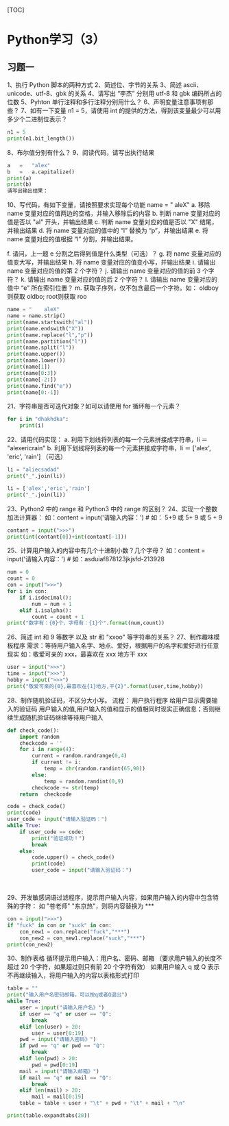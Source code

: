 [TOC]



# Python学习（3）

## 习题一

1、执行 Python 脚本的两种方式
2、简述位、字节的关系
3、简述 ascii、unicode、utf-8、gbk 的关系
4、请写出 “李杰” 分别用 utf-8 和 gbk 编码所占的位数
5、Pyhton 单行注释和多行注释分别用什么？
6、声明变量注意事项有那些？
7、如有一下变量 n1	=	5，请使用 int 的提供的方法，得到该变量最少可以用多少个二进制位表示？

```python
n1 = 5
print(n1.bit_length())
```

8、布尔值分别有什么？
9、阅读代码，请写出执行结果
				
```python
a	=	"alex"
b	=	a.capitalize()
print(a)
print(b)
请写出输出结果：
```
10、写代码，有如下变量，请按照要求实现每个功能
	    name	=	"	aleX"
a.	 移除 name 变量对应的值两边的空格，并输入移除后的内容
b.	 判断 name 变量对应的值是否以 "al"	 开头，并输出结果
c.	 判断 name 变量对应的值是否以 "X"	 结尾，并输出结果
d.	 将 name 变量对应的值中的 “l” 替换为 “p”，并输出结果
e.	 将 name 变量对应的值根据 “l” 分割，并输出结果。
		
f.	 请问，上一题 e	 分割之后得到值是什么类型（可选）？
g.	 将 name 变量对应的值变大写，并输出结果
h.	 将 name 变量对应的值变小写，并输出结果
i.	 请输出 name 变量对应的值的第 2 个字符？
j.	 请输出 name 变量对应的值的前 3 个字符？
k.	 请输出 name 变量对应的值的后 2 个字符？
l.	 请输出 name 变量对应的值中 “e” 所在索引位置？
m.	 获取子序列，仅不包含最后一个字符。如： oldboy	 则获取 oldbo;	root则获取 roo

```python
name = "    aleX"
name = name.strip()
print(name.startswith("al"))
print(name.endswith("X"))
print(name.replace("l","p"))
print(name.partition("l"))
print(name.split("l"))
print(name.upper())
print(name.lower())
print(name[1])
print(name[0:3])
print(name[-2:])
print(name.find("e"))
print(name[0:-1])
```



21、字符串是否可迭代对象？如可以请使用 for 循环每一个元素？

```python
for i in "dhakhdka":
    print(i)
```

22、请用代码实现：
				 a.	 利用下划线将列表的每一个元素拼接成字符串，li	 ＝ "alexericrain"
				 b.	 利用下划线将列表的每一个元素拼接成字符串，li	 ＝ ['alex',	'eric',	'rain']	 	 	 （可选）

```python
li = "aliecsadad"
print("_".join(li))

li = ['alex','eric','rain']
print("_".join(li))
```



23、Python2 中的 range 和 Python3 中的 range 的区别？
24、实现一个整数加法计算器：
				 如：content	=	input('请输入内容：')	 	 	 #	 如： 5+9	 或 5+	9	 或 5	+	9	

```python
contant = input(">>>")
print(int(contant[0])+int(contant[-1]))
```



25、计算用户输入的内容中有几个十进制小数？几个字母？
				 如：content	=	input('请输入内容：')	 	 	 #	 如：asduiaf878123jkjsfd-213928

```python
num = 0
count = 0
con = input(">>>")
for i in con:
    if i.isdecimal():
        num = num + 1
    elif i.isalpha():
        count = count + 1
print("数字有：{0}个，字母有：{1}个".format(num,count))
```



26、简述 int	 和 9	 等数字	 	 以及	 	 str	 和 "xxoo"	 等字符串的关系？
27、制作趣味模板程序
	    需求：等待用户输入名字、地点、爱好，根据用户的名字和爱好进行任意现实
		如：敬爱可亲的 xxx，最喜欢在 xxx 地方干 xxx

```python
user = input(">>>")
time = input(">>>")
hobby = input(">>>")
print("敬爱可亲的{0},最喜欢在{1}地方,干{2}".format(user,time,hobby))
```



28、制作随机验证码，不区分大小写。
	   流程：
	   用户执行程序
	   给用户显示需要输入的验证码
	   用户输入的值,用户输入的值和显示的值相同时现实正确信息；否则继续生成随机验证码继续等待用户输入

```python
def check_code():
    import random
    checkcode = ''
    for i in range(4):
        current = random.randrange(0,4)
        if current != i:
            temp = chr(random.randint(65,90))
        else:
            temp = random.randint(0,9)
        checkcode += str(temp)
    return  checkcode

code = check_code()
print(code)
user_code = input("请输入验证码：")
while True:
    if user_code == code:
        print("验证成功！")
        break
    else:
        code.upper() = check_code()
        print(code)
        user_code = input("请输入验证码：")
```





​												

29、开发敏感词语过滤程序，提示用户输入内容，如果用户输入的内容中包含特殊的字符：
				 如 "苍老师"	"东京热"，则将内容替换为 ***

```python
con = input(">>>")
if "fuck" in con or "suck" in con:
    con_new1 = con.replace("fuck","***")
    con_new2 = con_new1.replace("suck","***")
print(con_new2)

```



30、制作表格
				 循环提示用户输入：用户名、密码、邮箱 （要求用户输入的长度不超过 20 个字符，如果超过则只有前 20 个字符有效）
				 如果用户输入 q 或 Q	 表示不再继续输入，将用户输入的内容以表格形式打印

```python
table = ""
print("输入用户名密码邮箱，可以按q或者Q退出")
while True:
    user = input("请输入用户名》")
    if user == "q" or user == "Q":
        break
    elif len(user) > 20:
        user = user[0:19]
    pwd = input("请输入密码》")
    if pwd == "q" or pwd == "Q":
        break
    elif len(pwd) > 20:
        pwd = pwd[0:19]
    mail = input("请输入邮箱》")
    if mail == "q" or mail == "Q":
        break
    elif len(mail) > 20:
        mail = mail[0:19]
    table = table + user + "\t" + pwd + "\t" + mail + "\n"

print(table.expandtabs(20))
```

